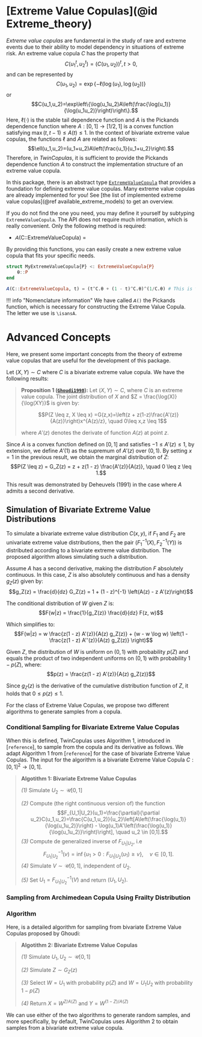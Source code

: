 # [Extreme Value Copulas](@id Extreme_theory)

*Extreme value copulas* are fundamental in the study of rare and extreme events due to their ability to model dependency in situations of extreme risk. An extreme value copula $C$ has the property that $$C(u_1^t, u_2^t)=(C(u_1,u_2))^t, t > 0,$$
and can be represented by
$$C(u_1, u_2)=\exp\{-\ell(\log(u_1),\log(u_2))\}$$
or
$$C(u_1,u_2)=\exp\left\{\log(u_1u_2)A\left(\frac{\log(u_1)}{\log(u_1u_2)}\right)\right\}.$$ 
Here, $\ell(\cdot)$ is the stable tail dependence function and $A$ is the Pickands dependence function where $A: [0,1] \to [1/2, 1]$ is a convex function satisfying $\max(t, t-1)\leq A(t) \leq 1.$ In the context of bivariate extreme value copulas, the functions $\ell$ and $A$ are related as follows:
$$\ell(u_1,u_2)=(u_1+u_2)A\left(\frac{u_1}{u_1+u_2}\right).$$
Therefore, in *TwinCopulas*, it is sufficient to provide the Pickands dependence function $A$ to construct the implementation structure of an extreme value copula.

In this package, there is an abstract type [`ExtremeValueCopula`](@ref) that provides a foundation for defining extreme value copulas. Many extreme value copulas are already implemented for you! See [the list of implemented extreme value copulas](@ref available_extreme_models) to get an overview.

If you do not find the one you need, you may define it yourself by subtyping `ExtremeValueCopula`. The API does not require much information, which is really convenient. Only the following method is required:

* 𝘈(C::ExtremeValueCopula) =

By providing this functions, you can easily create a new extreme value copula that fits your specific needs.

```julia
struct MyExtremeValueCopula{P} <: ExtremeValueCopula{P}
    θ::P
end

𝘈(C::ExtremeValueCopula, t) = (t^C.θ + (1 - t)^C.θ)^(1/C.θ) # This is the Pickands function of the Logistic (Gumbel) Copula
```

!!! info "Nomenclature information"
    We have called `𝘈()` the Pickands function, which is necessary for constructing the Extreme Value Copula. The letter we use is `\isansA`.

# Advanced Concepts

Here, we present some important concepts from the theory of extreme value copulas that are useful for the development of this package.

Let $(X,Y) \sim C$ where $C$ is a bivariate extreme value copula. We have the following results:

> **Proposition 1 ([`Ghoudi1998`](@cite)):** Let $(X, Y) \sim C$, where $C$ is an extreme value copula. The joint distribution of $X$ and $Z = \frac{\log(X)}{\log(XY)}$ is given by:
>
> $$P(Z \leq z, X \leq x) =G(z,x)=\left(z + z(1-z)\frac{A'(z)}{A(z)}\right)x^{A(z)/z}, \quad 0\leq x,z \leq 1$$ 
>
> where $A'(z)$ denotes the derivate of function $A(z)$ at point $z.$

Since $A$ is a convex function defined on $[0, 1]$ and satisfies $-1 \leq A'(z) \leq 1$, by extension, we define $A'(1)$ as the supremum of $A'(z)$ over $(0, 1)$. By setting $x = 1$ in the previous result, we obtain the marginal distribution of $Z$:
$$P(Z \leq z) = G_Z(z) = z + z(1 - z) \frac{A'(z)}{A(z)}, \quad 0 \leq z \leq 1.$$

This result was demonstrated by Deheuvels (1991) in the case where $A$ admits a second derivative.


## Simulation of Bivariate Extreme Value Distributions

To simulate a bivariate extreme value distribution $C(x, y)$, if $F_1$ and $F_2$ are univariate extreme value distributions, then the pair $( F_1^{-1}(X), F_2^{-1}(Y) )$ is distributed according to a bivariate extreme value distribution. The proposed algorithm allows simulating such a distribution.

Assume $A$ has a second derivative, making the distribution $F$ absolutely continuous. In this case, $Z$ is also absolutely continuous and has a density $g_Z(z)$ given by:
$$g_Z(z) = \frac{d}{dz} G_Z(z) = 1 + (1 - z)^{-1} \left(A(z) - z A'(z)\right)$$

The conditional distribution of $W$ given $Z$ is:
$$F(w|z) = \frac{1}{g_Z(z)} \frac{d}{dz} F(z, w)$$ 

Which simplifies to:
$$F(w|z) = w \frac{z(1 - z) A'(z)}{A(z) g_Z(z)} + (w - w \log w) \left(1 - \frac{z(1 - z) A''(z)}{A(z) g_Z(z)} \right)$$

Given $Z$, the distribution of $W$ is uniform on $(0, 1)$ with probability $p(Z)$ and equals the product of two independent uniforms on $(0, 1)$ with probability $1 - p(Z)$, where:
$$p(z) = \frac{z(1 - z) A'(z)}{A(z) g_Z(z)}$$

Since $g_Z(z)$ is the derivative of the cumulative distribution function of $Z$, it holds that $0 \leq p(z) \leq 1$.

For the class of Extreme Value Copulas, we propose two different algorithms to generate samples from a copula.

### Conditional Sampling for Bivariate Extreme Value Copulas

When this is defined, TwinCopulas uses Algorithm 1, introduced in [`reference`], to sample from the copula and its derivative as follows. We adapt Algorithm 1 from  [`reference`] for the case of bivariate Extreme Value Copulas. The input for the algorithm is a bivariate Extreme Value Copula $C: [0,1]^2 \to [0,1].$

> **Algotithm 1: Bivariate Extreme Value Copulas**
> 
> *(1)* Simulate $U_2 \sim \mathcal{U}[0,1]$
>
> *(2)* Compute (the right continuous version of) the function $$F_{U_1|U_2}(u_1)=\frac{\partial}{\partial u_2}C(u_1,u_2)=\frac{C(u_1,u_2)}{u_2}\left[A\left(\frac{\log(u_1)}{\log(u_1u_2)}\right) - \log(u_1)A'\left(\frac{\log(u_1)}{\log(u_1u_2)}\right)\right], \quad u_2 \in [0,1].$$
> *(3)* Compute de generalized inverse of $F_{U_1|U_2},$ i.e $$F^{-1}_{U_1|U_2}(v)=\inf\{u_1 > 0: F_{U_1|U_2}(u_1)\geq v\}, \quad v \in [0,1].$$ 
> *(4)* Simulate $V \sim \mathcal{U}[0,1],$ independent of $U_2.$
>
> *(5)* Set $U_1 = F^{-1}_{U_1|U_2}(V)$ and return $(U_1, U_2).$

### Sampling from Archimedean Copula Using Frailty Distribution

### Algorithm

Here, is a detailed algorithm for sampling from bivariate Extreme Value Copulas proposed by Ghoudi:
> **Algotithm 2: Bivariate Extreme Value Copulas**
> 
> *(1)* Simulate $U_1,U_2 \sim \mathcal{U}[0,1]$
>
> *(2)* Simulate $Z \sim G_Z(z)$ 
>
> *(3)* Select $W=U_1$ with probability $p(Z)$ and $W=U_1U_2$ with probability $1-p(Z)$
> 
> *(4)* Return $X=W^{Z/A(Z)}$ and $Y=W^{(1-Z)/A(Z)}$  

We can use either of the two algorithms to generate random samples, and more specifically, by default, TwinCopulas uses Algorithm 2 to obtain samples from a bivariate extreme value copula.